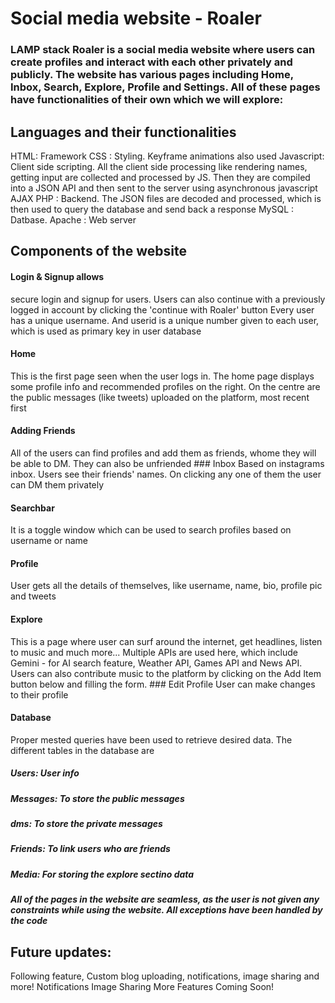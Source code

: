 #  Social media website - Roaler
### LAMP stack Roaler is a social media website where users can create profiles and interact with each other privately and publicly. The website has various pages including Home, Inbox, Search, Explore, Profile and Settings. All of these pages have functionalities of their own which we will explore: 
## Languages and their functionalities 
HTML: Framework 
CSS : Styling. Keyframe animations also used 
Javascript: Client side scripting. All the client side processing like rendering names, getting input are collected and processed by JS. Then they are compiled into a JSON API and then sent to the server using asynchronous javascript AJAX 
PHP : Backend. The JSON files are decoded and processed, which is then used to query the database and send back a response 
MySQL : Datbase. 
Apache : Web server
## Components of the website 
#### Login & Signup allows 
secure login and signup for users. Users can also continue with a previously logged in account by clicking the 'continue with Roaler' button Every user has a unique username. And userid is a unique number given to each user, which is used as primary key in user database 
#### Home 
This is the first page seen when the user logs in. The home page displays some profile info and recommended profiles on the right. On the centre are the public messages (like tweets) uploaded on the platform, most recent first 
#### Adding Friends 
All of the users can find profiles and add them as friends, whome they will be able to DM. They can also be unfriended ### Inbox Based on instagrams inbox. Users see their friends' names. On clicking any one of them the user can DM them privately 
#### Searchbar 
It is a toggle window which can be used to search profiles based on username or name 
#### Profile 
User gets all the details of themselves, like username, name, bio, profile pic and tweets 
#### Explore
This is a page where user can surf around the internet, get headlines, listen to music and much more... Multiple APIs are used here, which include Gemini - for AI search feature, Weather API, Games API and News API. Users can also contribute music to the platform by clicking on the Add Item button below and filling the form. ### Edit Profile User can make changes to their profile 
#### Database
Proper mested queries have been used to retrieve desired data. The different tables in the database are 
##### Users: User info 
##### Messages: To store the public messages 
##### dms: To store the private messages 
##### Friends: To link users who are friends 
##### Media: For storing the explore sectino data 
##### All of the pages in the website are seamless, as the user is not given any constraints while using the website. All exceptions have been handled by the code 
## Future updates: 
Following feature, Custom blog uploading, notifications, image sharing and more! Notifications Image Sharing More Features Coming Soon!
